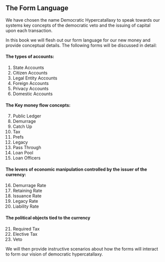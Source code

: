 
## The Form Language



We have chosen the name Democratic Hypercatallaxy to speak towards our systems key concepts of the democratic veto and the issuing of capital upon each transaction.

In this book we will flesh out our form language for our new money and provide conceptual details. The following forms will be discussed in detail:


#### The types of accounts:

1. State Accounts
2. Citizen Accounts
3. Legal Entity Accounts
4. Foreign Accounts
5. Privacy Accounts
6. Domestic Accounts

#### The Key money flow concepts:

7. Public Ledger
8. Demurrage
9. Catch Up
10. Tax
11. Prefs
12. Legacy
13. Pass Through
14. Loan Pool
15. Loan Officers

#### The levers of economic manipulation controlled by the issuer of the currency:

16. Demurrage Rate
17. Retaining Rate
18. Issuance Rate
19. Legacy Rate
20. Liability Rate

#### The political objects tied to the currency

21. Required Tax
22. Elective Tax
23. Veto

We will then provide instructive scenarios about how the forms will interact to form our vision of democratic hypercatallaxy.


